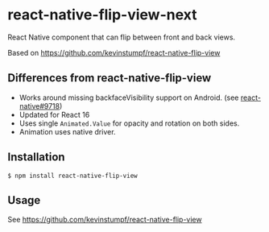 # react-native-flip-view-next

React Native component that can flip between front and back views.

Based on https://github.com/kevinstumpf/react-native-flip-view

## Differences from react-native-flip-view

* Works around missing backfaceVisibility support on Android. (see [react-native#9718](https://github.com/facebook/react-native/issues/9718))
* Updated for React 16
* Uses single `Animated.Value` for opacity and rotation on both sides.
* Animation uses native driver.

## Installation

```
$ npm install react-native-flip-view
```

## Usage

See https://github.com/kevinstumpf/react-native-flip-view

